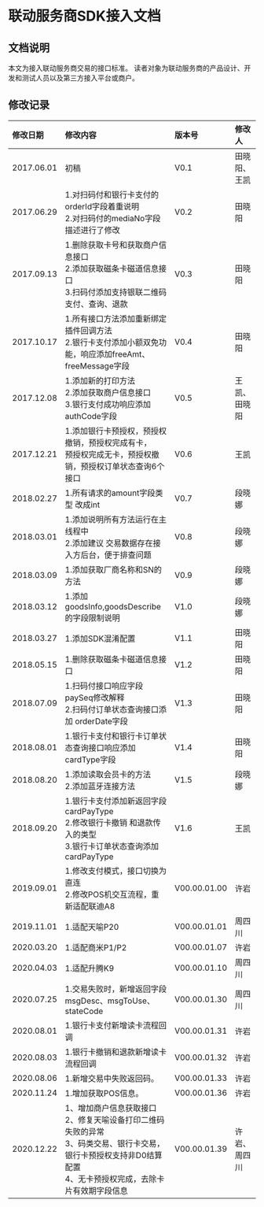 # 联动服务商SDK接入文档

## 文档说明
本文为接入联动服务商交易的接口标准。
读者对象为联动服务商的产品设计、开发和测试人员以及第三方接入平台或商户。

## 修改记录
| 修改日期  |  修改内容 | 版本号  | 修改人  |
| :---- | :----------- | :-- | :---- |
| 2017.06.01  | 初稿  |  V0.1 |  田晓阳、王凯 |
| 2017.06.29  | 1.对扫码付和银行卡支付的orderId字段着重说明<br/>2.对扫码付的mediaNo字段描述进行了修改  |  V0.2 | 田晓阳  |
| 2017.09.13  |  1.删除获取卡号和获取商户信息接口<br/>2.添加获取磁条卡磁道信息接口<br/>3.扫码付添加支持银联二维码支付、查询、退款 | V0.3  | 田晓阳  |
| 2017.10.17  | 1.所有接口方法添加重新绑定插件回调方法<br/>2.银行卡支付添加小额双免功能，响应添加freeAmt、freeMessage字段  | V0.4  | 田晓阳  |
| 2017.12.08  | 1.添加新的打印方法<br/>2.添加获取商户信息接口<br/>3.银行支付成功响应添加authCode字段  |  V0.5 | 王凯、田晓阳  |
| 2017.12.21  | 1.添加银行卡预授权，预授权撤销，预授权完成有卡，<br />预授权完成无卡，预授权撤销，预授权订单状态查询6个接口 | V0.6  | 王凯  |
| 2018.02.27  | 1.所有请求的amount字段类型 改成int  | V0.7  | 段晓娜  |
| 2018.03.01  | 1.添加说明所有方法运行在主线程中<br/>2.添加建议  交易数据存在接入方后台，便于排查问题  | V0.8  | 段晓娜  |
| 2018.03.09  | 1.添加获取厂商名称和SN的方法  | V0.9  | 段晓娜  |
| 2018.03.12  | 1.添加goodsInfo,goodsDescribe 的字段限制说明  | V1.0  | 段晓娜  |
| 2018.03.27  | 1.添加SDK混淆配置  | V1.1  | 田晓阳  |
| 2018.05.15  | 1.删除获取磁条卡磁道信息接口  | V1.2  | 田晓阳  |
| 2018.07.09  | 1.扫码付接口响应字段paySeq修改解释<br/>2.扫码付订单状态查询接口添加 orderDate字段  | V1.3  | 田晓阳  |
| 2018.08.01  | 1.银行卡支付和银行卡订单状态查询接口响应添加<br />cardType字段 | V1.4  | 田晓阳  |
| 2018.08.20  | 1.添加读取会员卡的方法<br/>2.添加蓝牙连接方法  | V1.5  | 段晓娜  |
| 2018.09.20  | 1.银行卡支付添加新返回字段cardPayType<br/>2.修改银行卡撤销 和退款传入的类型<br/>3.银行卡订单状态查询添加cardPayType  | V1.6  | 王凯  |
| 2019.09.01  | 1.修改支付模式，接口切换为直连<br/>2.修改POS机交互流程，重新适配联迪A8  | V00.00.01.00  | 许岩  |
| 2019.11.01  | 1.适配天喻P20  | V00.00.01.01  | 周四川  |
| 2020.03.20  | 1.适配商米P1/P2  | V00.00.01.07  | 许岩  |
| 2020.04.03  | 1.适配升腾K9  | V00.00.01.10  | 周四川  |
| 2020.07.25  | 1.交易失败时，新增返回字段msgDesc、msgToUse、stateCode  | V00.00.01.30  | 周四川  |
| 2020.08.01  | 1.银行卡支付新增读卡流程回调  | V00.00.01.31  | 许岩  |
| 2020.08.03  | 1.银行卡撤销和退款新增读卡流程回调  | V00.00.01.32  | 许岩  |
| 2020.08.06  | 1.新增交易中失败返回码。  | V00.00.01.33  | 许岩  |
| 2020.11.24 | 1.增加获取POS信息。 | V00.00.01.36 | 许岩 |
| 2020.12.22 | 1、增加商户信息获取接口<br />2、修复天喻设备打印二维码失败的异常<br />3、码类交易、银行卡交易，银行卡预授权支持非D0结算配置<br />4、无卡预授权完成，去除卡片有效期字段信息 | V00.00.01.39 | 许岩、周四川 |

